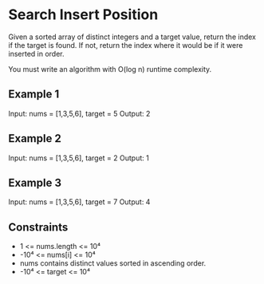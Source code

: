 # Search Insert Position

Given a sorted array of distinct integers and a target value, return the index if the target is found. If not, return the index where it would be if it were inserted in order.

You must write an algorithm with O(log n) runtime complexity.

## Example 1

Input: nums = [1,3,5,6], target = 5
Output: 2

## Example 2

Input: nums = [1,3,5,6], target = 2
Output: 1

## Example 3

Input: nums = [1,3,5,6], target = 7
Output: 4

## Constraints

- 1 <= nums.length <= 10⁴
- -10⁴ <= nums[i] <= 10⁴
- nums contains distinct values sorted in ascending order.
- -10⁴ <= target <= 10⁴
